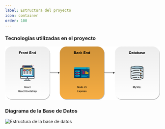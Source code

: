```yaml
---
label: Estructura del proyecto
icon: container
order: 100
---
```


### Tecnologías utilizadas en el proyecto
![Comunicación entre partes](/static/tecnologiasProyecto.png)


### Diagrama de la Base de Datos

![Estructura de la base de datos](/static/diagramaDER–fya.png)

